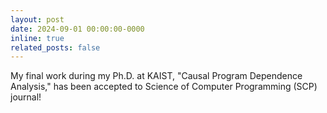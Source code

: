 ```yaml
---
layout: post
date: 2024-09-01 00:00:00-0000
inline: true
related_posts: false
---
```


My final work during my Ph.D. at KAIST, "Causal Program Dependence Analysis," has been accepted to Science of Computer Programming (SCP) journal!